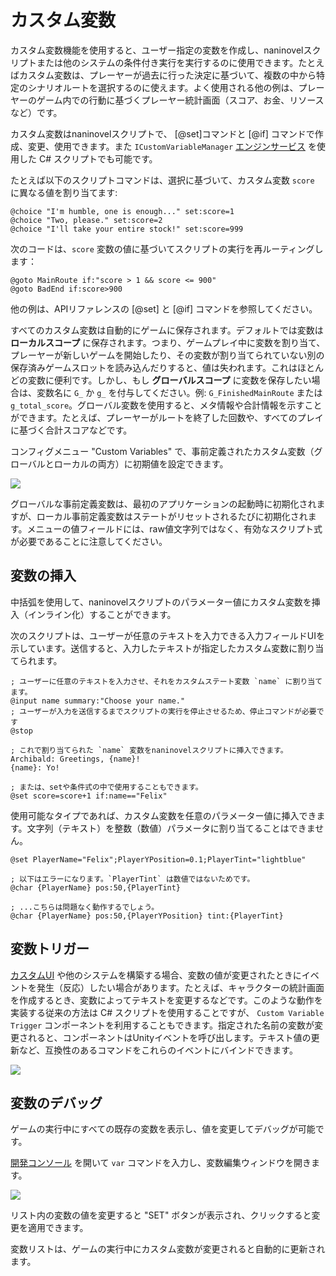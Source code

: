 # カスタム変数

カスタム変数機能を使用すると、ユーザー指定の変数を作成し、naninovelスクリプトまたは他のシステムの条件付き実行を実行するのに使用できます。たとえばカスタム変数は、プレーヤーが過去に行った決定に基づいて、複数の中から特定のシナリオルートを選択するのに使えます。よく使用される他の例は、プレーヤーのゲーム内での行動に基づくプレーヤー統計画面（スコア、お金、リソースなど）です。

カスタム変数はnaninovelスクリプトで、 [@set]コマンドと [@if] コマンドで作成、変更、使用できます。また  `ICustomVariableManager` [エンジンサービス](/ja/guide/engine-services) を使用した C# スクリプトでも可能です。

たとえば以下のスクリプトコマンドは、選択に基づいて、カスタム変数 `score` に異なる値を割り当てます:

```nani
@choice "I'm humble, one is enough..." set:score=1
@choice "Two, please." set:score=2
@choice "I'll take your entire stock!" set:score=999
```

次のコードは、`score` 変数の値に基づいてスクリプトの実行を再ルーティングします：

```nani
@goto MainRoute if:"score > 1 && score <= 900"
@goto BadEnd if:score>900
```

他の例は、APIリファレンスの [@set] と [@if] コマンドを参照してください。

すべてのカスタム変数は自動的にゲームに保存されます。デフォルトでは変数は **ローカルスコープ** に保存されます。つまり、ゲームプレイ中に変数を割り当て、プレーヤーが新しいゲームを開始したり、その変数が割り当てられていない別の保存済みゲームスロットを読み込んだりすると、値は失われます。これはほとんどの変数に便利です。しかし、もし **グローバルスコープ** に変数を保存したい場合は、変数名に `G_` か `g_` を付与してください。例: `G_FinishedMainRoute` または `g_total_score`。グローバル変数を使用すると、メタ情報や合計情報を示すことができます。たとえば、プレーヤーがルートを終了した回数や、すべてのプレイに基づく合計スコアなどです。

コンフィグメニュー "Custom Variables" で、事前定義されたカスタム変数（グローバルとローカルの両方）に初期値を設定できます。

![](https://i.gyazo.com/21701f17403921e34ba4da33b0261ad0.png)

グローバルな事前定義変数は、最初のアプリケーションの起動時に初期化されますが、ローカル事前定義変数はステートがリセットされるたびに初期化されます。メニューの値フィールドには、raw値文字列ではなく、有効なスクリプト式が必要であることに注意してください。

## 変数の挿入

中括弧を使用して、naninovelスクリプトのパラメーター値にカスタム変数を挿入（インライン化）することができます。

次のスクリプトは、ユーザーが任意のテキストを入力できる入力フィールドUIを示しています。送信すると、入力したテキストが指定したカスタム変数に割り当てられます。

```nani
; ユーザーに任意のテキストを入力させ、それをカスタムステート変数 `name` に割り当てます。
@input name summary:"Choose your name."
; ユーザーが入力を送信するまでスクリプトの実行を停止させるため、停止コマンドが必要です
@stop

; これで割り当てられた `name` 変数をnaninovelスクリプトに挿入できます。
Archibald: Greetings, {name}!
{name}: Yo!

; または、setや条件式の中で使用することもできます。
@set score=score+1 if:name=="Felix"
```

使用可能なタイプであれば、カスタム変数を任意のパラメーター値に挿入できます。文字列（テキスト）を整数（数値）パラメータに割り当てることはできません。

```nani
@set PlayerName="Felix";PlayerYPosition=0.1;PlayerTint="lightblue"

; 以下はエラーになります。`PlayerTint` は数値ではないためです。
@char {PlayerName} pos:50,{PlayerTint}

; ...こちらは問題なく動作するでしょう。
@char {PlayerName} pos:50,{PlayerYPosition} tint:{PlayerTint}
```

## 変数トリガー

[カスタムUI](/ja/guide/user-interface#カスタムUI) や他のシステムを構築する場合、変数の値が変更されたときにイベントを発生（反応）したい場合があります。たとえば、キャラクターの統計画面を作成するとき、変数によってテキストを変更するなどです。このような動作を実装する従来の方法は C# スクリプトを使用することですが、 `Custom Variable Trigger` コンポーネントを利用することもできます。指定された名前の変数が変更されると、コンポーネントはUnityイベントを呼び出します。テキスト値の更新など、互換性のあるコマンドをこれらのイベントにバインドできます。

![](https://i.gyazo.com/22eddd109e76d4e63c461e9d75b20ceb.png)

## 変数のデバッグ

ゲームの実行中にすべての既存の変数を表示し、値を変更してデバッグが可能です。

[開発コンソール](/ja/guide/development-console) を開いて `var` コマンドを入力し、変数編集ウィンドウを開きます。

![](https://i.gyazo.com/d1812668c0776b01f3a82c5ddcba0145.png)

リスト内の変数の値を変更すると "SET" ボタンが表示され、クリックすると変更を適用できます。

変数リストは、ゲームの実行中にカスタム変数が変更されると自動的に更新されます。
